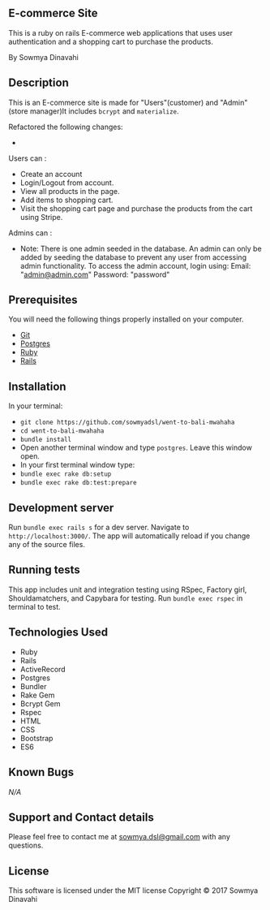 ## E-commerce Site

This is a ruby on rails E-commerce web applications that uses user authentication and a shopping cart to purchase the products.

By Sowmya Dinavahi

## Description
This is an E-commerce site is made for "Users"(customer) and "Admin" (store manager)It includes `bcrypt` and `materialize`.

Refactored the following changes:

* 

Users can :
* Create an account
* Login/Logout from account.
* View all products in the page.
* Add items to shopping cart.
* Visit the shopping cart page and purchase the products from the cart using Stripe.

Admins can :
* Note: There is one admin seeded in the database. An admin can only be added by seeding the database to prevent any user from accessing admin functionality. To access the admin account, login using:
Email: "admin@admin.com" Password: "password"


## Prerequisites

You will need the following things properly installed on your computer.

* [Git](https://git-scm.com/)
* [Postgres](https://www.postgresql.org/)
* [Ruby](https://www.ruby-lang.org/en/downloads/)
* [Rails](http://rubyonrails.org/)

## Installation

In your terminal:
* `git clone https://github.com/sowmyadsl/went-to-bali-mwahaha`
* `cd went-to-bali-mwahaha`
* `bundle install`
* Open another terminal window and type `postgres`.  Leave this window open.
* In your first terminal window type:
* `bundle exec rake db:setup`
* `bundle exec rake db:test:prepare`

## Development server

Run `bundle exec rails s` for a dev server. Navigate to `http://localhost:3000/`. The app will automatically reload if you change any of the source files.


## Running tests

This app includes unit and integration testing using RSpec, Factory girl, Shouldamatchers, and Capybara for testing.
Run `bundle exec rspec` in terminal to test.

## Technologies Used

* Ruby
* Rails
* ActiveRecord
* Postgres
* Bundler
* Rake Gem
* Bcrypt Gem
* Rspec
* HTML
* CSS
* Bootstrap
* ES6

## Known Bugs
_N/A_

## Support and Contact details

Please feel free to contact me at sowmya.dsl@gmail.com with any questions.

## License

This software is licensed under the MIT license Copyright © 2017 Sowmya Dinavahi
